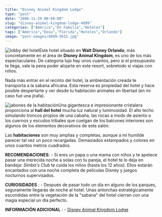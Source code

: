 ```yaml
---
title: "Disney Animal Kingdom Lodge"
type: "post"
date: "2006-11-29 00:00:00"
slug: "disney-animal-kingdom-lodge-4999"
categories: ["América","En Familia","Hoteles"]
tags: ["América","Eeuu","Florida","Hoteles","Orlando"]
image: "post-images/4999-5615.jpg"
---
```


![lobby del hotel](post-images/4999-5615.jpg "lobby del hotel")Este hotel situado en **Walt Disney Orlando**, más concretamente en el área de **Disney Animal Kingdom**, es uno de los más espectaculares. De categoría lujo hay unos cuantos, pero si el presupuesto te llega, vale la pena poder alojarte en este resort, sobretodo si viajas con niños.  
  
Nada más entrar en el recinto del hotel, la ambientación creada te transporta a la sabana africana. Esta reserva es propiedad del hotel y hace posible despertarte y ver desde tu habitación animales en libertad (en mi caso fue una jirafa).  
  
![jabones de la habitación](post-images/4999-5616.jpg "jabones de la habitación")Una gigantesca e impresionante cristalera proporciona al **hall del hotel** mucha luz natural y luminosidad. El alto techo simulando troncos propios de una cabaña, las rocas a modo de asiento o los cuernos y escudos tribales que cuelgan de los balcones interiores son algunos de los elementos decorativos de este salón.  
  
Las **habitaciones** son muy amplias y completas, aunque a mi humilde parecer tal vez un poco recargadas. Demasiados estampados y colores en unos cuantos metros cuadrados.  
  
**RECOMENDACIONES**: - Si eres un papa o una mama con niños y te apetece pasar una merecida noche a solas con tu pareja, el hotel te lo deja en bandeja: *Simba's Club* te cuida los niños (hasta los 12 años). Ellos estarán encantados con una noche completa de películas Disney y juegos nocturnos supervisados.

**CURIOSIDADES** : - Después de pasar todo un día en alguno de los parques, seguramente llegarás de noche al hotel. Unas antorchas estratégicamente escondidas entre la vegetación de la "sabana" del hotel cierran con una magia especial un día perfecto.

**INFORMACIÓN ADICIONAL** : - [Disney Animal Kingdom Lodge](http://disneyworld.disney.go.com/wdwi/es_US/resorts/resortLanding?id=AnimalKingdomLodgeResortLandingPage_es_US&bhcp=1 "http://disneyworld.disney.go.com/wdwi/es_US/resorts/resortLanding?id=AnimalKingdomLodgeResortLandingPage_es_US&bhcp=1")